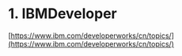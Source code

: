 # 1. IBMDeveloper


[https://www.ibm.com/developerworks/cn/topics/](https://www.ibm.com/developerworks/cn/topics/)





